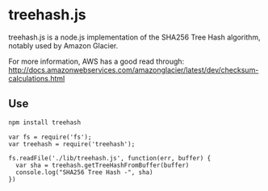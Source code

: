 # treehash.js

treehash.js is a node.js implementation of the SHA256 Tree Hash algorithm, notably used by Amazon Glacier.

For more information, AWS has a good read through: http://docs.amazonwebservices.com/amazonglacier/latest/dev/checksum-calculations.html
## Use

```bash
npm install treehash
```

```node
var fs = require('fs');
var treehash = require('treehash');

fs.readFile('./lib/treehash.js', function(err, buffer) {
  var sha = treehash.getTreeHashFromBuffer(buffer)
  console.log("SHA256 Tree Hash -", sha)
})
```
